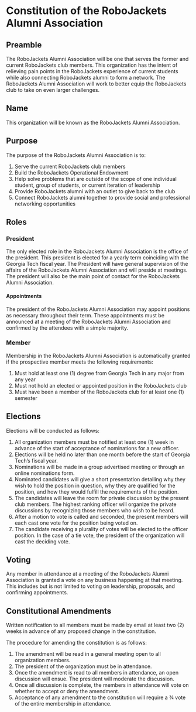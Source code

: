 # Constitution of the RoboJackets Alumni Association

## Preamble

The RoboJackets Alumni Association will be one that serves the former and current RoboJackets club members. This
organization has the intent of relieving pain points in the RoboJackets experience of current students while also
connecting RoboJackets alumni to form a network. The RoboJackets Alumni Association will work to better equip the
RoboJackets club to take on even larger challenges.

## Name

This organization will be known as the RoboJackets Alumni Association.

## Purpose

The purpose of the RoboJackets Alumni Association is to:

1. Serve the current RoboJackets club members
2. Build the RoboJackets Operational Endowment
3. Help solve problems that are outside of the scope of one individual student, group of students, or current iteration
   of leadership
4. Provide RoboJackets alumni with an outlet to give back to the club
5. Connect RoboJackets alumni together to provide social and professional networking opportunities

## Roles

### President

The only elected role in the RoboJackets Alumni Association is the office of the president. This president is elected
for a yearly term coinciding with the Georgia Tech fiscal year.  The President will have general supervision of the
affairs of the RoboJackets Alumni Association and will preside at meetings. The president will also be the main point
of contact for the RoboJackets Alumni Association.

#### Appointments

The president of the RoboJackets Alumni Association may appoint positions as necessary throughout their term. These
appointments must be announced at a meeting of the RoboJackets Alumni Association and confirmed by the attendees with
a simple majority.

### Member

Membership in the RoboJackets Alumni Association is automatically granted if the prospective member meets the following
requirements:

1. Must hold at least one (1) degree from Georgia Tech in any major from any year
2. Must not hold an elected or appointed position in the RoboJackets club
3. Must have been a member of the RoboJackets club for at least one (1) semester

## Elections

Elections will be conducted as follows:

1. All organization members must be notified at least one (1) week in advance of the start of acceptance of nominations
   for a new officer.
2. Elections will be held no later than one month before the start of Georgia Tech’s fiscal year.
3. Nominations will be made in a group advertised meeting or through an online nominations form.
4. Nominated candidates will give a short presentation detailing why they wish to hold the position in question, why
   they are qualified for the position, and how they would fulfill the requirements of the position.
5. The candidates will leave the room for private discussion by the present club members. The highest ranking officer
   will organize the private discussions by recognizing those members who wish to be heard.
6. After a motion to vote is called and seconded, the present members will each cast one vote for the position being
   voted on.
7. The candidate receiving a plurality of votes will be elected to the officer position. In the case of a tie vote, the
   president of the organization will cast the deciding vote.

## Voting

Any member in attendance at a meeting of the RoboJackets Alumni Association is granted a vote on any business happening
at that meeting. This includes but is not limited to voting on leadership, proposals, and confirming appointments.

## Constitutional Amendments

Written notification to all members must be made by email at least two (2) weeks in advance of any proposed change in
the constitution.

The procedure for amending the constitution is as follows:

1. The amendment will be read in a general meeting open to all organization members.
2. The president of the organization must be in attendance.
3. Once the amendment is read to all members in attendance, an open discussion will ensue. The president will moderate
   the discussion.
4. Once all discussion is complete, the members in attendance will vote on whether to accept or deny the amendment.
5. Acceptance of any amendment to the constitution will require a ¾ vote of the entire membership in attendance.
